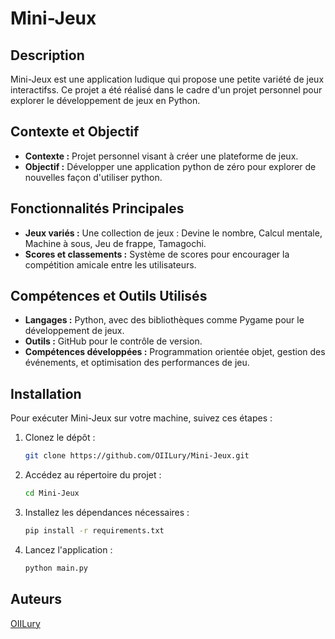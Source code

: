 # Mini-Jeux

## Description
Mini-Jeux est une application ludique qui propose une petite variété de jeux interactifss. Ce projet a été réalisé dans le cadre d'un projet personnel pour explorer le développement de jeux en Python.

## Contexte et Objectif
- **Contexte :** Projet personnel visant à créer une plateforme de jeux.
- **Objectif :** Développer une application python de zéro pour explorer de nouvelles façon d'utiliser python.

## Fonctionnalités Principales
- **Jeux variés :** Une collection de jeux : Devine le nombre, Calcul mentale, Machine à sous, Jeu de frappe, Tamagochi.
- **Scores et classements :** Système de scores pour encourager la compétition amicale entre les utilisateurs.

## Compétences et Outils Utilisés
- **Langages :** Python, avec des bibliothèques comme Pygame pour le développement de jeux.
- **Outils :** GitHub pour le contrôle de version.
- **Compétences développées :** Programmation orientée objet, gestion des événements, et optimisation des performances de jeu.

## Installation
Pour exécuter Mini-Jeux sur votre machine, suivez ces étapes :
1. Clonez le dépôt :
   ```bash
   git clone https://github.com/OIILury/Mini-Jeux.git
   ```
2. Accédez au répertoire du projet :
   ```bash
   cd Mini-Jeux
   ```
3. Installez les dépendances nécessaires :
   ```bash
   pip install -r requirements.txt
   ```
4. Lancez l'application :
   ```bash
   python main.py
   ```

## Auteurs
  [OIILury](https://github.com/OIILury)
